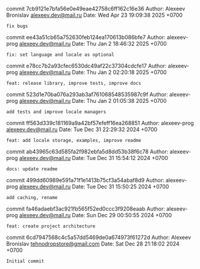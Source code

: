 commit 7cb9121e7bfa56e0e49eae42758c6ff162c16e36
Author: Alexeev Bronislav <alexeev.dev@mail.ru>
Date:   Wed Apr 23 19:09:38 2025 +0700

    fix bugs

commit ee43a51cb65a752630feb124ea170613b086bfe7
Author: alexeev-prog <alexeev.dev@mail.ru>
Date:   Thu Jan 2 18:46:32 2025 +0700

    fix: set language and locale as optional

commit e78cc7b2a93cfec6530dc49af22c37304cdcfe17
Author: alexeev-prog <alexeev.dev@mail.ru>
Date:   Thu Jan 2 02:20:18 2025 +0700

    feat: release library, improve tests, improve docs

commit 523d1e70ba076a293ab3af761068548535987c9f
Author: alexeev-prog <alexeev.dev@mail.ru>
Date:   Thu Jan 2 01:05:38 2025 +0700

    add tests and improve locale managers

commit ff563d339c181169a9a42bf57efeff16ea268851
Author: alexeev-prog <alexeev.dev@mail.ru>
Date:   Tue Dec 31 22:29:32 2024 +0700

    feat: add locale storage, examples, improve readme

commit ab43965c63d585fa2f982ebfa5d8dd53b38f6c78
Author: alexeev-prog <alexeev.dev@mail.ru>
Date:   Tue Dec 31 15:54:12 2024 +0700

    docs: update readme

commit 499dd60989e591a71f1e1413b75cf3a54abaf8d9
Author: alexeev-prog <alexeev.dev@mail.ru>
Date:   Tue Dec 31 15:50:25 2024 +0700

    add caching, rename

commit fa46adaebf3ac921fb565f52ed0ccc3f9208eaab
Author: alexeev-prog <alexeev.dev@mail.ru>
Date:   Sun Dec 29 00:50:55 2024 +0700

    feat: create project architecture

commit 6cd7947568c4c5a57dd5469de0a674973f61272d
Author: Alexeev Bronislav <tehnodropstore@gmail.com>
Date:   Sat Dec 28 21:18:02 2024 +0700

    Initial commit
